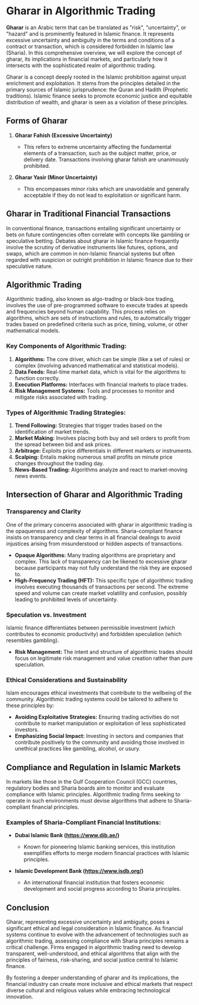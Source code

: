 # Gharar in Algorithmic Trading

**Gharar** is an Arabic term that can be translated as "risk", "uncertainty", or "hazard" and is prominently featured in Islamic finance. It represents excessive uncertainty and ambiguity in the terms and conditions of a contract or transaction, which is considered forbidden in Islamic law (Sharia). In this comprehensive overview, we will explore the concept of gharar, its implications in financial markets, and particularly how it intersects with the sophisticated realm of algorithmic trading.

Gharar is a concept deeply rooted in the Islamic prohibition against unjust enrichment and exploitation. It stems from the principles detailed in the primary sources of Islamic jurisprudence: the Quran and Hadith (Prophetic traditions). Islamic finance seeks to promote economic justice and equitable distribution of wealth, and gharar is seen as a violation of these principles.

## Forms of Gharar

1. **Gharar Fahish (Excessive Uncertainty)**
    - This refers to extreme uncertainty affecting the fundamental elements of a transaction, such as the subject matter, price, or delivery date. Transactions involving gharar fahish are unanimously prohibited.
  
2. **Gharar Yasir (Minor Uncertainty)**
    - This encompasses minor risks which are unavoidable and generally acceptable if they do not lead to exploitation or significant harm.

## Gharar in Traditional Financial Transactions

In conventional finance, transactions entailing significant uncertainty or bets on future contingencies often correlate with concepts like gambling or speculative betting. Debates about gharar in Islamic finance frequently involve the scrutiny of derivative instruments like futures, options, and swaps, which are common in non-Islamic financial systems but often regarded with suspicion or outright prohibition in Islamic finance due to their speculative nature.

## Algorithmic Trading

Algorithmic trading, also known as algo-trading or black-box trading, involves the use of pre-programmed software to execute trades at speeds and frequencies beyond human capability. This process relies on algorithms, which are sets of instructions and rules, to automatically trigger trades based on predefined criteria such as price, timing, volume, or other mathematical models.

### Key Components of Algorithmic Trading:
1. **Algorithms:** The core driver, which can be simple (like a set of rules) or complex (involving advanced mathematical and statistical models).
2. **Data Feeds:** Real-time market data, which is vital for the algorithms to function correctly.
3. **Execution Platforms:** Interfaces with financial markets to place trades.
4. **Risk Management Systems:** Tools and processes to monitor and mitigate risks associated with trading.

### Types of Algorithmic Trading Strategies:
1. **Trend Following:** Strategies that trigger trades based on the identification of market trends.
2. **Market Making:** Involves placing both buy and sell orders to profit from the spread between bid and ask prices.
3. **Arbitrage:** Exploits price differentials in different markets or instruments.
4. **Scalping:** Entails making numerous small profits on minute price changes throughout the trading day.
5. **News-Based Trading:** Algorithms analyze and react to market-moving news events.

## Intersection of Gharar and Algorithmic Trading

### Transparency and Clarity

One of the primary concerns associated with gharar in algorithmic trading is the opaqueness and complexity of algorithms. Sharia-compliant finance insists on transparency and clear terms in all financial dealings to avoid injustices arising from misunderstood or hidden aspects of transactions.

- **Opaque Algorithms:** Many trading algorithms are proprietary and complex. This lack of transparency can be likened to excessive gharar because participants may not fully understand the risk they are exposed to.
- **High-Frequency Trading (HFT):** This specific type of algorithmic trading involves executing thousands of transactions per second. The extreme speed and volume can create market volatility and confusion, possibly leading to prohibited levels of uncertainty.
  
### Speculation vs. Investment

Islamic finance differentiates between permissible investment (which contributes to economic productivity) and forbidden speculation (which resembles gambling).

- **Risk Management:** The intent and structure of algorithmic trades should focus on legitimate risk management and value creation rather than pure speculation.

### Ethical Considerations and Sustainability

Islam encourages ethical investments that contribute to the wellbeing of the community. Algorithmic trading systems could be tailored to adhere to these principles by:

- **Avoiding Exploitative Strategies:** Ensuring trading activities do not contribute to market manipulation or exploitation of less sophisticated investors.
- **Emphasizing Social Impact:** Investing in sectors and companies that contribute positively to the community and avoiding those involved in unethical practices like gambling, alcohol, or usury.

## Compliance and Regulation in Islamic Markets

In markets like those in the Gulf Cooperation Council (GCC) countries, regulatory bodies and Sharia boards aim to monitor and evaluate compliance with Islamic principles. Algorithmic trading firms seeking to operate in such environments must devise algorithms that adhere to Sharia-compliant financial principles.

### Examples of Sharia-Compliant Financial Institutions:

- **Dubai Islamic Bank (https://www.dib.ae/)**
    - Known for pioneering Islamic banking services, this institution exemplifies efforts to merge modern financial practices with Islamic principles.
  
- **Islamic Development Bank (https://www.isdb.org/)**
    - An international financial institution that fosters economic development and social progress according to Sharia principles.

## Conclusion

Gharar, representing excessive uncertainty and ambiguity, poses a significant ethical and legal consideration in Islamic finance. As financial systems continue to evolve with the advancement of technologies such as algorithmic trading, assessing compliance with Sharia principles remains a critical challenge. Firms engaged in algorithmic trading need to develop transparent, well-understood, and ethical algorithms that align with the principles of fairness, risk-sharing, and social justice central to Islamic finance.

By fostering a deeper understanding of gharar and its implications, the financial industry can create more inclusive and ethical markets that respect diverse cultural and religious values while embracing technological innovation.